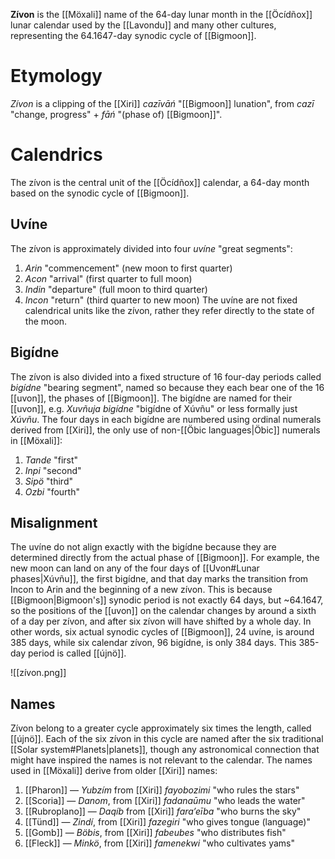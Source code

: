**Zívon** is the [[Möxali]] name of the 64-day lunar month in the [[Öcídñox]] lunar calendar used by the [[Lavondu]] and many other cultures, representing the 64.1647-day synodic cycle of [[Bigmoon]].
# Etymology
*Zívon* is a clipping of the [[Xiri]] *cazīvāń* "[[Bigmoon]] lunation", from *cazī* "change, progress" + *fāń* "(phase of) [[Bigmoon]]".
# Calendrics
The zívon is the central unit of the [[Öcídñox]] calendar, a 64-day month based on the synodic cycle of [[Bigmoon]].
## Uvíne
The zívon is approximately divided into four *uvíne* "great segments":
1. *Arin* "commencement" (new moon to first quarter)
2. *Acon* "arrival" (first quarter to full moon)
3. *Indin* "departure" (full moon to third quarter)
4. *Incon* "return" (third quarter to new moon)
The uvíne are not fixed calendrical units like the zívon, rather they refer directly to the state of the moon.
## Bigídne
The zívon is also divided into a fixed structure of 16 four-day periods called *bigídne* "bearing segment", named so because they each bear one of the 16 [[uvon]], the phases of [[Bigmoon]]. The bigídne are named for their [[uvon]], e.g. *Xuvñuja bigídne* "bigídne of Xúvñu" or less formally just *Xúvñu*. The four days in each bigídne are numbered using ordinal numerals derived from [[Xiri]], the only use of non-[[Öbic languages|Öbic]] numerals in [[Möxali]]:
1. *Tande* "first"
2. *Inpi* "second"
3. *Sipö* "third"
4. *Ozbi* "fourth"
## Misalignment
The uvíne do not align exactly with the bigídne because they are determined directly from the actual phase of [[Bigmoon]]. For example, the new moon can land on any of the four days of [[Uvon#Lunar phases|Xúvñu]], the first bigídne, and that day marks the transition from Incon to Arin and the beginning of a new zívon. This is because [[Bigmoon|Bigmoon's]] synodic period is not exactly 64 days, but ~64.1647, so the positions of the [[uvon]] on the calendar changes by around a sixth of a day per zívon, and after six zívon will have shifted by a whole day. In other words, six actual synodic cycles of [[Bigmoon]], 24 uvíne, is around 385 days, while six calendar zívon, 96 bigídne, is only 384 days. This 385-day period is called [[újnö]].

![[zívon.png]]
## Names
Zívon belong to a greater cycle approximately six times the length, called [[újnö]]. Each of the six zívon in this cycle are named after the six traditional [[Solar system#Planets|planets]], though any astronomical connection that might have inspired the names is not relevant to the calendar. The names used in [[Möxali]] derive from older [[Xiri]] names:
1. [[Pharon]] — *Yubzím* from [[Xiri]] *fayobozimi* "who rules the stars"
2. [[Scoria]] — *Danom*, from [[Xiri]] *fadanaūmu* "who leads the water"
3. [[Rubroplano]] — *Daqíb* from [[Xiri]] *faraʼeība* "who burns the sky"
4. [[Tünd]] — *Zindí*, from [[Xiri]] *fazegiri* "who gives tongue (language)"
5. [[Gomb]] — *Böbis*, from [[Xiri]] *fabeubes* "who distributes fish"
6. [[Fleck]] — *Minkö*, from [[Xiri]] *famenekwi* "who cultivates yams"